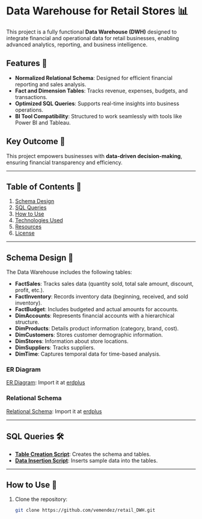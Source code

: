 # Data Warehouse for Retail Stores 📊

This project is a fully functional **Data Warehouse (DWH)** designed to integrate financial and operational data for retail businesses, enabling advanced analytics, reporting, and business intelligence.

## Features 🚀
- **Normalized Relational Schema**: Designed for efficient financial reporting and sales analysis.
- **Fact and Dimension Tables**: Tracks revenue, expenses, budgets, and transactions.
- **Optimized SQL Queries**: Supports real-time insights into business operations.
- **BI Tool Compatibility**: Structured to work seamlessly with tools like Power BI and Tableau.

## Key Outcome 🌟
This project empowers businesses with **data-driven decision-making**, ensuring financial transparency and efficiency.

---

## Table of Contents 📂
1. [Schema Design](#schema-design)
2. [SQL Queries](#sql-queries)
3. [How to Use](#how-to-use)
4. [Technologies Used](#technologies-used)
5. [Resources](#resources)
6. [License](#license)

---

## Schema Design 📐
The Data Warehouse includes the following tables:
- **FactSales**: Tracks sales data (quantity sold, total sale amount, discount, profit, etc.).
- **FactInventory**: Records inventory data (beginning, received, and sold inventory).
- **FactBudget**: Includes budgeted and actual amounts for accounts.
- **DimAccounts**: Represents financial accounts with a hierarchical structure.
- **DimProducts**: Details product information (category, brand, cost).
- **DimCustomers**: Stores customer demographic information.
- **DimStores**: Information about store locations.
- **DimSuppliers**: Tracks suppliers.
- **DimTime**: Captures temporal data for time-based analysis.

### ER Diagram
[ER Diagram](DWH_ERD.erdplus): Import it at [erdplus](https://erdplus.com/)

### Relational Schema
[Relational Schema](DWH_RELATIONAL_SCHEMA.erdplus): Import it at [erdplus](https://erdplus.com/)

---

## SQL Queries 🛠
- **[Table Creation Script](table_creations.sql)**: Creates the schema and tables.
- **[Data Insertion Script](inserting_values.sql)**: Inserts sample data into the tables.

---

## How to Use 📝
1. Clone the repository:
   ```bash
   git clone https://github.com/vemendez/retail_DWH.git
